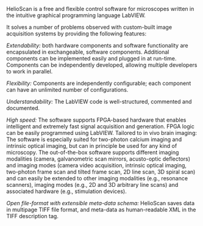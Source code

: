 HelioScan is a free and flexible control software for microscopes written in the intuitive graphical programming language LabVIEW. 

It solves a number of problems observed with custom-built image acquisition systems by providing the following features:

*Extendability:* both hardware components and software functionality are encapsulated in exchangeable, software components. Additional components can be implemented easily and plugged in at run-time. Components can be independently developed, allowing multiple developers to work in parallel.

*Flexibility:* Components are independently configurable; each component can have an unlimited number of configurations.

*Understandability:* The LabVIEW code is well-structured, commented and documented.

*High speed:* The software supports FPGA-based hardware that enables intelligent and extremely fast signal acquisition and generation. FPGA logic can be easily programmed using LabVIEW.
Tailored to in vivo brain imaging: The software is especially suited for two-photon calcium imaging and intrinsic optical imaging, but can in principle be used for any kind of microscopy. The out-of-the-box software supports different imaging modalities (camera, galvanometric scan mirrors, acusto-optic deflectors) and imaging modes (camera video acquisition, intrinsic optical imaging, two-photon frame scan and tilted frame scan, 2D line scan, 3D spiral scan) and can easily be extended to other imaging modalities (e.g., resonance scanners), imaging modes (e.g., 2D and 3D arbitrary line scans) and associated hardware (e.g., stimulation devices).

*Open file-format with extensible meta-data schema:* HelioScan saves data in multipage TIFF file format, and meta-data as human-readable XML in the TIFF description tag.